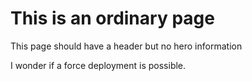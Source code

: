 # This is an ordinary page

This page should have a header but no hero information

I wonder if a force deployment is possible. 
